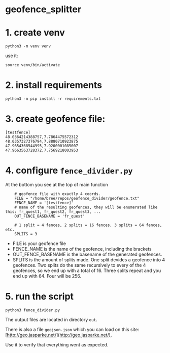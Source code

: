 # geofence_splitter

# 1.  create venv
```
python3 -m venv venv
```
use it:
```
source venv/bin/activate
```

# 2. install requirements
```
python3 -m pip install -r requirements.txt
```

# 3. create geofence file:
```
[testfence]
48.0364214388757,7.7864475572312
48.0357327376794,7.8880710923875
47.9654368544995,7.9200001085007
47.9663563728372,7.7569218003953
```

# 4. configure `fence_divider.py`
At the bottom you see at the top of main function
```
    # geofence file with exactly 4 coords.
    FILE = "/home/bree/repos/geofence_divider/geofence.txt"
    FENCE_NAME = '[testfence]'
    # name of the resulting geofences, they will be enumerated like this: fr_quest1, fr_quest2, fr_quest3, ...
    OUT_FENCE_BASENAME = 'fr_quest'

    # 1 split = 4 fences, 2 splits = 16 fences, 3 splits = 64 fences, etc.
    SPLITS = 3
```

- FILE is your geofence file
- FENCE_NAME is the name of the geofence, including the brackets
- OUT_FENCE_BASENAME is the basename of the generated geofences.
- SPLITS is the amount of splits made. One split devides a geofence into 4 geofences. Two splits do the same recursively to every of the 4 geofences, so we end up with a total of 16. Three splits repeat and you end up with 64. Four will be 256.

# 5. run the script
`python3 fence_divider.py`

The output files are located in directory `out`.

There is also a file `geojson.json`  which you can load on this site: [http://geo.jasparke.net/](http://geo.jasparke.net/). 

Use it to verify that everything went as expected.
